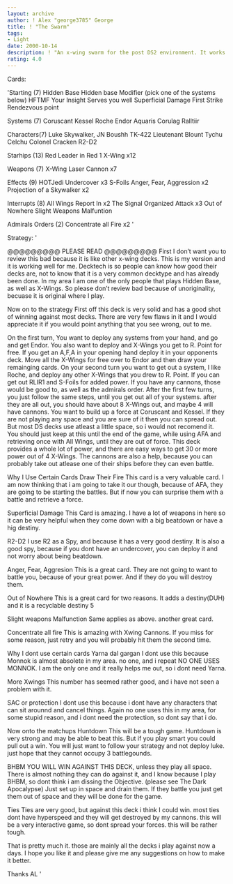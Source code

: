 ```yaml
---
layout: archive
author: ! Alex "george3785" George
title: ! "The Swarm"
tags:
- Light
date: 2000-10-14
description: ! "An x-wing swarm for the post DS2 environment. It works very well."
rating: 4.0
---
```

Cards: 

'Starting (7)
Hidden Base
Hidden base Modifier (pick one of the systems below)
HFTMF
Your Insight Serves you well
Superficial Damage
First Strike
Rendezvous point

Systems (7)
Coruscant
Kessel
Roche
Endor
Aquaris
Corulag
Ralltiir

Characters(7)
Luke Skywalker, JN
Boushh
TK-422
Lieutenant Blount
Tychu Celchu
Colonel Cracken
R2-D2

Starhips (13)
Red Leader in Red 1
X-Wing x12

Weapons (7)
X-Wing Laser Cannon x7

Effects (9)
HOTJedi
Undercover x3
S-Foils
Anger, Fear, Aggression x2
Projection of a Skywalker x2

Interrupts (8)
All Wings Report In x2
The Signal
Organized Attack x3
Out of Nowhere
Slight Weapons Malfuntion

Admirals Orders (2)
Concentrate all Fire x2 '

Strategy: '

@@@@@@@@@ PLEASE READ @@@@@@@@@
First I don’t want you to review this bad because it is like other x-wing decks. This is my version and it is working well for me. Decktech is so people can know how good their decks are, not to know that it is a very common decktype and has already been done. In my area I am one of the only people that plays Hidden Base, as well as X-Wings. So please don’t review bad because of unoriginality, becuase it is original where I play.

Now on to the strategy
First off this deck is very solid and has a good shot of winning against most decks. There are very few flaws in it and I would appreciate it if you would point anything that you see wrong, out to me.

On the first turn, You want to deploy any systems from your hand, and go and get Endor. You also want to deploy and X-Wings you get to R. Point for free. If you get an A,F,A in your opening hand deploy it in your opponents deck. Move all the X-Wings for free over to Endor and then draw your remainging cards. On your second turn you want to get out a system, I like Roche, and deploy any other X-Wings that you drew to R. Point. If you can get out RLIR1 and S-Foils for added power. If you have any cannons, those would be good to, as well as the admirals order. After the first few turns, you just follow the same steps, until you get out all of your systems. after they are all out, you should have about 8 X-Wings out, and maybe 4 will have cannons. You want to build up a force at Coruscant and Kessel. If they are not playing any space and you are sure of it then you can spread out. But most DS decks use atleast a little space, so i would not recomend it. You should just keep at this until the end of the game, while using AFA and retrieving once with All Wings, until they are out of force. This deck provides a whole lot of power, and there are easy ways to get 30 or more power out of 4 X-Wings. The cannons are also a help, because you can probably take out atlease one of their ships before they can even battle.

Why I Use Certain Cards
Draw Their Fire This card is a very valuable card. I am now thinking that i am going to take it our though, because of AFA, they are going to be starting the battles. But if now you can surprise them with a battle and retrieve a force.

Superficial Damage This Card is amazing. I have a lot of weapons in here so it can be very helpful when they come down with a big beatdown or have a hig destiny.

R2-D2 I use R2 as a Spy, and because it has a very good destiny. It is also a good spy, because if you dont have an undercover, you can deploy it and not worry about being beatdown.

Anger, Fear, Aggresion This is a great card. They are not going to want to battle you, because of your great power. And if they do you will destroy them.

Out of Nowhere This is a great card for two reasons. It adds a destiny(DUH) and it is a recyclable destiny 5

Slight weapons Malfunction Same applies as above. another great card.

Concentrate all fire This is amazing with Xwing Cannons. If you miss for some reason, just retry and you will probably hit them the second time.

Why I dont use certain cards
Yarna dal gargan I dont use this because Monnok is almost absolete in my area. no one, and i repeat NO ONE USES MONNOK. I am the only one and it really helps me out, so i dont need Yarna.

More Xwings This number has seemed rather good, and i have not seen a problem with it.

SAC or protection I dont use this because i dont have any characters that can sit arounnd and cancel things. Again no one uses this in my area, for some stupid reason, and i dont need the protection, so dont say that i do.

Now onto the matchups
Huntdown This will be a tough game. Huntdown is very strong and may be able to beat this. But if you play smart you could pull out a win. You will just want to follow your strategy and not deploy luke. just hope that they cannot occupy 3 battlegounds.

BHBM YOU WILL WIN AGAINST THIS DECK, unless they play all space. There is almost nothing they can do against it, and I know because I play BHBM, so dont think i am dissing the Objective. (please see The Dark Apocalypse) Just set up in space and drain them. If they battle you just get them out of space and they will be done for the game.

Ties Ties are very good, but against this deck i think I could win. most ties dont have hyperspeed and they will get destroyed by my cannons. this will be a very interactive game, so dont spread your forces. this will be rather tough.

That is pretty much it. those are mainly all the decks i play against now a days. I hope you like it and please give me any suggestions on how to make it better.

Thanks
AL '